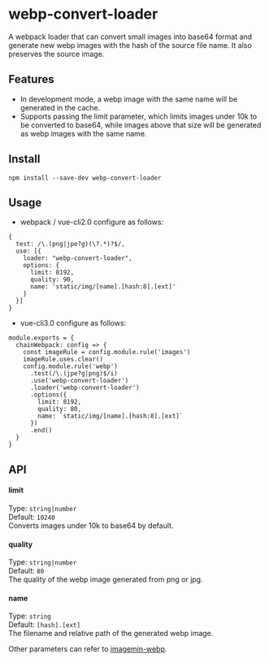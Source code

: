 # webp-convert-loader
A webpack loader that can convert small images into base64 format and generate new webp images with the hash of the source file name. It also preserves the source image.
## Features
- In development mode, a webp image with the same name will be generated in the cache.
- Supports passing the limit parameter, which limits images under 10k to be converted to base64, while images above that size will be generated as webp images with the same name.
## Install
```
npm install --save-dev webp-convert-loader
```
## Usage
- webpack / vue-cli2.0 configure as follows:
```
{
  test: /\.(png|jpe?g)(\?.*)?$/,
  use: [{
    loader: "webp-convert-loader",
    options: {
      limit: 8192,
      quality: 90,
      name: 'static/img/[name].[hash:8].[ext]'
    }
  }]
}
```
- vue-cli3.0 configure as follows:
```
module.exports = {
  chainWebpack: config => {
    const imageRule = config.module.rule('images')
    imageRule.uses.clear()
    config.module.rule('webp')
      .test(/\.(jpe?g|png)$/i)
      .use('webp-convert-loader')
      .loader('webp-convert-loader')
      .options({
        limit: 8192,
        quality: 80,
        name: `static/img/[name].[hash:8].[ext]`
      })
      .end()
  }
}
```
## API
#### limit
Type: `string|number`  
Default: `10240`  
Converts images under 10k to base64 by default.  
#### quality  
Type: `string|number`  
Default: `80`  
The quality of the webp image generated from png or jpg.  
#### name
Type: `string`  
Default: `[hash].[ext]`  
The filename and relative path of the generated webp image.   

Other parameters can refer to [imagemin-webp](https://github.com/imagemin/imagemin-webp). 
